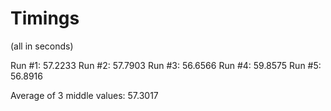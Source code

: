 # Timings

(all in seconds)

Run #1: 57.2233
Run #2: 57.7903
Run #3: 56.6566
Run #4: 59.8575
Run #5: 56.8916

Average of 3 middle values: 57.3017
